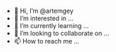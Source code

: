 - 👋 Hi, I’m @artemgey
- 👀 I’m interested in ...
- 🌱 I’m currently learning ...
- 💞️ I’m looking to collaborate on ...
- 📫 How to reach me ...

<!---
artemgey/artemgey is a ✨ special ✨ repository because its `README.md` (this file) appears on your GitHub profile.
You can click the Preview link to take a look at your changes.
--->
